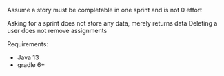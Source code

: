 Assume a story must be completable in one sprint and is not 0 effort  

Asking for a sprint does not store any data, merely returns data
Deleting a user does not remove assignments

Requirements:
  - Java 13
  - gradle 6+